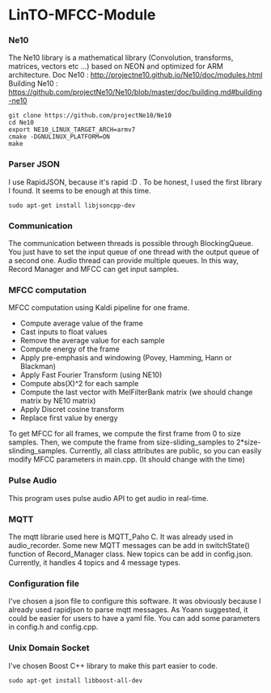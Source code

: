 # LinTO-MFCC-Module

### Ne10
The Ne10 library is a mathematical library (Convolution, transforms, matrices, vectors etc ...) based on NEON and optimized for ARM architecture.
Doc Ne10 : <http://projectne10.github.io/Ne10/doc/modules.html>
Building Ne10 : <https://github.com/projectNe10/Ne10/blob/master/doc/building.md#building-ne10>

```
git clone https://github.com/projectNe10/Ne10
cd Ne10
export NE10_LINUX_TARGET_ARCH=armv7
cmake -DGNULINUX_PLATFORM=ON
make
```

### Parser JSON
I use RapidJSON, because it's rapid :D . To be honest, I used the first library I found. It seems to be enough at this time.
```
sudo apt-get install libjsoncpp-dev
```

### Communication
The communication between threads is possible through BlockingQueue. You just have to set the input queue of one thread with the output queue of a second one.
Audio thread can provide multiple queues. In this way, Record Manager and MFCC can get input samples.

### MFCC computation
MFCC computation using Kaldi pipeline for one frame.
* Compute average value of the frame
* Cast inputs to float values
* Remove the average value for each sample
* Compute energy of the frame
* Apply pre-emphasis and windowing (Povey, Hamming, Hann or Blackman)
* Apply Fast Fourier Transform (using NE10)
* Compute abs(X)^2 for each sample
* Compute the last vector with MelFilterBank matrix (we should change matrix by NE10 matrix)
* Apply Discret cosine transform
* Replace first value by energy

To get MFCC for all frames, we compute the first frame from 0 to size samples. Then, we compute the frame from size-sliding_samples to 2*size-slinding_samples.
Currently, all class attributes are public, so you can easily modify MFCC parameters in main.cpp. (It should change with the time)

### Pulse Audio
This program uses pulse audio API to get audio in real-time. 

### MQTT
The mqtt librarie used here is MQTT_Paho C. It was already used in audio_recorder. Some new MQTT messages can be add in switchState() function of Record_Manager class. New topics can be add in config.json. Currently, it handles 4 topics and 4 message types.

### Configuration file
I've chosen a json file to configure this software. It was obviously because I already used rapidjson to parse mqtt messages. As Yoann suggested, it could be easier for users to have a yaml file. You can add some parameters in config.h and config.cpp.

### Unix Domain Socket
I've chosen Boost C++ library to make this part easier to code. 
```
sudo apt-get install libboost-all-dev
```
